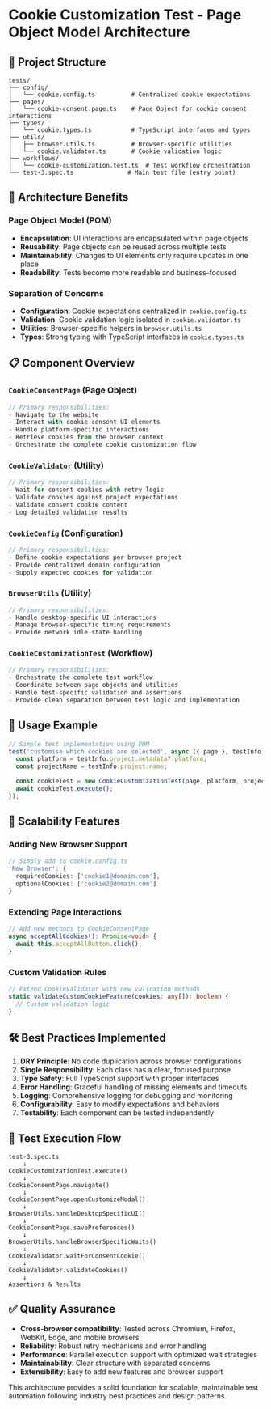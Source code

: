# Cookie Customization Test - Page Object Model Architecture

## 📁 Project Structure

```
tests/
├── config/
│   └── cookie.config.ts          # Centralized cookie expectations
├── pages/
│   └── cookie-consent.page.ts    # Page Object for cookie consent interactions
├── types/
│   └── cookie.types.ts           # TypeScript interfaces and types
├── utils/
│   ├── browser.utils.ts          # Browser-specific utilities
│   └── cookie.validator.ts       # Cookie validation logic
├── workflows/
│   └── cookie-customization.test.ts  # Test workflow orchestration
└── test-3.spec.ts               # Main test file (entry point)
```

## 🎯 Architecture Benefits

### **Page Object Model (POM)**
- **Encapsulation**: UI interactions are encapsulated within page objects
- **Reusability**: Page objects can be reused across multiple tests
- **Maintainability**: Changes to UI elements only require updates in one place
- **Readability**: Tests become more readable and business-focused

### **Separation of Concerns**
- **Configuration**: Cookie expectations centralized in `cookie.config.ts`
- **Validation**: Cookie validation logic isolated in `cookie.validator.ts`
- **Utilities**: Browser-specific helpers in `browser.utils.ts`
- **Types**: Strong typing with TypeScript interfaces in `cookie.types.ts`

## 📋 Component Overview

### `CookieConsentPage` (Page Object)
```typescript
// Primary responsibilities:
- Navigate to the website
- Interact with cookie consent UI elements
- Handle platform-specific interactions
- Retrieve cookies from the browser context
- Orchestrate the complete cookie customization flow
```

### `CookieValidator` (Utility)
```typescript
// Primary responsibilities:
- Wait for consent cookies with retry logic
- Validate cookies against project expectations
- Validate consent cookie content
- Log detailed validation results
```

### `CookieConfig` (Configuration)
```typescript
// Primary responsibilities:
- Define cookie expectations per browser project
- Provide centralized domain configuration
- Supply expected cookies for validation
```

### `BrowserUtils` (Utility)
```typescript
// Primary responsibilities:
- Handle desktop-specific UI interactions
- Manage browser-specific timing requirements
- Provide network idle state handling
```

### `CookieCustomizationTest` (Workflow)
```typescript
// Primary responsibilities:
- Orchestrate the complete test workflow
- Coordinate between page objects and utilities
- Handle test-specific validation and assertions
- Provide clean separation between test logic and implementation
```

## 🔧 Usage Example

```typescript
// Simple test implementation using POM
test('customise which cookies are selected', async ({ page }, testInfo) => {
  const platform = testInfo.project.metadata?.platform;
  const projectName = testInfo.project.name;

  const cookieTest = new CookieCustomizationTest(page, platform, projectName);
  await cookieTest.execute();
});
```

## 🚀 Scalability Features

### **Adding New Browser Support**
```typescript
// Simply add to cookie.config.ts
'New Browser': {
  requiredCookies: ['cookie1@domain.com'],
  optionalCookies: ['cookie2@domain.com']
}
```

### **Extending Page Interactions**
```typescript
// Add new methods to CookieConsentPage
async acceptAllCookies(): Promise<void> {
  await this.acceptAllButton.click();
}
```

### **Custom Validation Rules**
```typescript
// Extend CookieValidator with new validation methods
static validateCustomCookieFeature(cookies: any[]): boolean {
  // Custom validation logic
}
```

## 🛠️ Best Practices Implemented

1. **DRY Principle**: No code duplication across browser configurations
2. **Single Responsibility**: Each class has a clear, focused purpose
3. **Type Safety**: Full TypeScript support with proper interfaces
4. **Error Handling**: Graceful handling of missing elements and timeouts
5. **Logging**: Comprehensive logging for debugging and monitoring
6. **Configurability**: Easy to modify expectations and behaviors
7. **Testability**: Each component can be tested independently

## 🎪 Test Execution Flow

```
test-3.spec.ts
    ↓
CookieCustomizationTest.execute()
    ↓
CookieConsentPage.navigate()
    ↓
CookieConsentPage.openCustomizeModal()
    ↓
BrowserUtils.handleDesktopSpecificUI()
    ↓
CookieConsentPage.savePreferences()
    ↓
BrowserUtils.handleBrowserSpecificWaits()
    ↓
CookieValidator.waitForConsentCookie()
    ↓
CookieValidator.validateCookies()
    ↓
Assertions & Results
```

## ✅ Quality Assurance

- **Cross-browser compatibility**: Tested across Chromium, Firefox, WebKit, Edge, and mobile browsers
- **Reliability**: Robust retry mechanisms and error handling
- **Performance**: Parallel execution support with optimized wait strategies
- **Maintainability**: Clear structure with separated concerns
- **Extensibility**: Easy to add new features and browser support

This architecture provides a solid foundation for scalable, maintainable test automation following industry best practices and design patterns.
